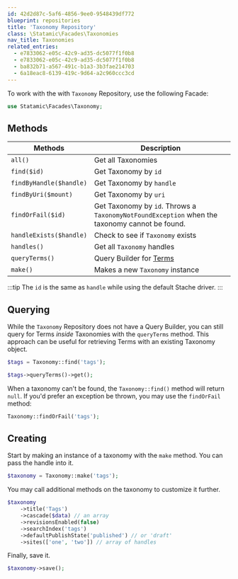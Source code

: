 ```yaml
---
id: 42d2d87c-5af6-4856-9ee0-9548439df772
blueprint: repositories
title: 'Taxonomy Repository'
class: \Statamic\Facades\Taxonomies
nav_title: Taxonomies
related_entries:
  - e7833062-e05c-42c9-ad35-dc5077f1f0b8
  - e7833062-e05c-42c9-ad35-dc5077f1f0b8
  - ba832b71-a567-491c-b1a3-3b3fae214703
  - 6a18eac8-6139-419c-9d64-a2c960ccc3cd
---
```

To work with the with `Taxonomy` Repository, use the following Facade:

```php
use Statamic\Facades\Taxonomy;
```

## Methods

| Methods | Description |
| ------- | ----------- |
| `all()` | Get all Taxonomies |
| `find($id)` | Get Taxonomy by `id` |
| `findByHandle($handle)` | Get Taxonomy by `handle` |
| `findByUri($mount)` | Get Taxonomy by `uri` |
| `findOrFail($id)` | Get Taxonomy by `id`. Throws a `TaxonomyNotFoundException` when the taxonomy cannot be found. |
| `handleExists($handle)` | Check to see if `Taxonomy` exists |
| `handles()` | Get all `Taxonomy` handles |
| `queryTerms()` | Query Builder for [Terms](/content-queries/term-repository) |
| `make()` | Makes a new `Taxonomy` instance |

:::tip
The `id` is the same as `handle` while using the default Stache driver.
:::

## Querying

While the `Taxonomy` Repository does not have a Query Builder, you can still query for Terms _inside_ Taxonomies with the `queryTerms` method. This approach can be useful for retrieving Terms with an existing Taxonomy object.

```php
$tags = Taxonomy::find('tags');

$tags->queryTerms()->get();
```

When a taxonomy can't be found, the `Taxonomy::find()` method will return `null`. If you'd prefer an exception be thrown, you may use the `findOrFail` method:

```php
Taxonomy::findOrFail('tags');
```

## Creating

Start by making an instance of a taxonomy with the `make` method. You can pass the handle into it.

```php
$taxonomy = Taxonomy::make('tags');
```

You may call additional methods on the taxonomy to customize it further.

```php
$taxonomy
    ->title('Tags')
    ->cascade($data) // an array
    ->revisionsEnabled(false)
    ->searchIndex('tags')
    ->defaultPublishState('published') // or 'draft'
    ->sites(['one', 'two']) // array of handles
```

Finally, save it.

```php
$taxonomy->save();
```
